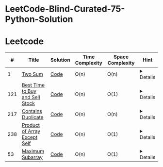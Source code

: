 # LeetCode-Blind-Curated-75-Python-Solution
# Leetcode

| # | Title | Solution | Time Complexity | Space Complexity | Hint |
|---| ----- | -------- | ------- | ------- | ------- |
|1|[Two Sum](https://leetcode.com/problems/two-sum/)|[Code](./solutions/1.%20Two%20Sum.py)|O(n)|O(n)|<details>Hash map</details>|
|121|[Best Time to Buy and Sell Stock](https://leetcode.com/problems/best-time-to-buy-and-sell-stock/)|[Code](./solutions/121.%20Best%20Time%20to%20Buy%20and%20Sell%20Stock.py)|O(n)|O(1)|<details>Two pointers</details>|
|217|[Contains Duplicate](https://leetcode.com/problems/contains-duplicate/)|[Code](./solutions/217.%20Contains%20Duplicate.py)|O(n)|O(n)|<details>Hash set</details>|
|238|[Product of Array Except Self](https://leetcode.com/problems/product-of-array-except-self/)|[Code](./solutions/238.%20Product%20of%20Array%20Except%20Self.py)|O(n)|O(1)|<details>prefix & postfix</details>|
|53|[Maximum Subarray](https://leetcode.com/problems/maximum-subarray/)|[Code](./solutions/53.%20Maximum%20Subarray.py)|O(n)|O(1)|<details>reset the prefix to 0 if it doesn't help</details>|
